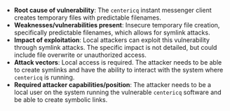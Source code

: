 - **Root cause of vulnerability**: The `centericq` instant messenger client creates temporary files with predictable filenames.
- **Weaknesses/vulnerabilities present**: Insecure temporary file creation, specifically predictable filenames, which allows for symlink attacks.
- **Impact of exploitation**: Local attackers can exploit this vulnerability through symlink attacks. The specific impact is not detailed, but could include file overwrite or unauthorized access.
- **Attack vectors**: Local access is required. The attacker needs to be able to create symlinks and have the ability to interact with the system where `centericq` is running.
- **Required attacker capabilities/position**: The attacker needs to be a local user on the system running the vulnerable `centericq` software and be able to create symbolic links.